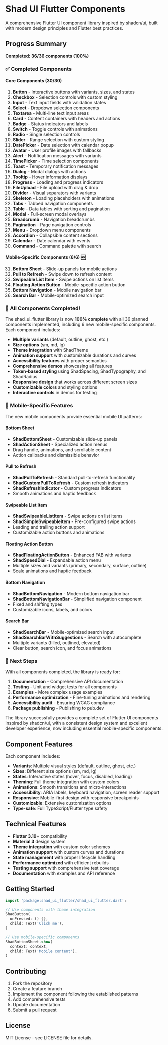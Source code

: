 # Shad UI Flutter Components

A comprehensive Flutter UI component library inspired by shadcn/ui, built with modern design principles and Flutter best practices.

## Progress Summary

**Completed: 36/36 components (100%)**

### ✅ Completed Components

#### Core Components (30/30)

1. **Button** - Interactive buttons with variants, sizes, and states
2. **Checkbox** - Selection controls with custom styling
3. **Input** - Text input fields with validation states
4. **Select** - Dropdown selection components
5. **Textarea** - Multi-line text input areas
6. **Card** - Content containers with headers and actions
7. **Badge** - Status indicators and labels
8. **Switch** - Toggle controls with animations
9. **Radio** - Single selection controls
10. **Slider** - Range selection with custom styling
11. **DatePicker** - Date selection with calendar popup
12. **Avatar** - User profile images with fallbacks
13. **Alert** - Notification messages with variants
14. **TimePicker** - Time selection components
15. **Toast** - Temporary notification messages
16. **Dialog** - Modal dialogs with actions
17. **Tooltip** - Hover information displays
18. **Progress** - Loading and progress indicators
19. **FileUpload** - File upload with drag & drop
20. **Divider** - Visual separators with variants
21. **Skeleton** - Loading placeholders with animations
22. **Tabs** - Tabbed navigation components
23. **Table** - Data tables with sorting and pagination
24. **Modal** - Full-screen modal overlays
25. **Breadcrumb** - Navigation breadcrumbs
26. **Pagination** - Page navigation controls
27. **Menu** - Dropdown menu components
28. **Accordion** - Collapsible content sections
29. **Calendar** - Date calendar with events
30. **Command** - Command palette with search

#### Mobile-Specific Components (6/6) 🆕

31. **Bottom Sheet** - Slide-up panels for mobile actions
32. **Pull to Refresh** - Swipe down to refresh content
33. **Swipeable List Item** - Swipe actions on list items
34. **Floating Action Button** - Mobile-specific action button
35. **Bottom Navigation** - Mobile navigation bar
36. **Search Bar** - Mobile-optimized search input

### 🎯 All Components Completed!

The shad_ui_flutter library is now **100% complete** with all 36 planned components implemented, including 6 new mobile-specific components. Each component includes:

- **Multiple variants** (default, outline, ghost, etc.)
- **Size options** (sm, md, lg)
- **Theme integration** with ShadTheme
- **Animation support** with customizable durations and curves
- **Accessibility features** with proper semantics
- **Comprehensive demos** showcasing all features
- **Token-based styling** using ShadSpacing, ShadTypography, and ShadRadius
- **Responsive design** that works across different screen sizes
- **Customizable colors** and styling options
- **Interactive controls** in demos for testing

### 📱 Mobile-Specific Features

The new mobile components provide essential mobile UI patterns:

#### Bottom Sheet

- **ShadBottomSheet** - Customizable slide-up panels
- **ShadActionSheet** - Specialized action menus
- Drag handle, animations, and scrollable content
- Action callbacks and dismissible behavior

#### Pull to Refresh

- **ShadPullToRefresh** - Standard pull-to-refresh functionality
- **ShadCustomPullToRefresh** - Custom refresh indicators
- **ShadRefreshIndicator** - Custom progress indicators
- Smooth animations and haptic feedback

#### Swipeable List Item

- **ShadSwipeableListItem** - Swipe actions on list items
- **ShadSimpleSwipeableItem** - Pre-configured swipe actions
- Leading and trailing action support
- Customizable action buttons and animations

#### Floating Action Button

- **ShadFloatingActionButton** - Enhanced FAB with variants
- **ShadSpeedDial** - Expandable action menu
- Multiple sizes and variants (primary, secondary, surface, outline)
- Scale animations and haptic feedback

#### Bottom Navigation

- **ShadBottomNavigation** - Modern bottom navigation bar
- **ShadBottomNavigationBar** - Simplified navigation component
- Fixed and shifting types
- Customizable icons, labels, and colors

#### Search Bar

- **ShadSearchBar** - Mobile-optimized search input
- **ShadSearchBarWithSuggestions** - Search with autocomplete
- Multiple variants (filled, outlined, elevated)
- Clear button, search icon, and focus animations

### 🚀 Next Steps

With all components completed, the library is ready for:

1. **Documentation** - Comprehensive API documentation
2. **Testing** - Unit and widget tests for all components
3. **Examples** - More complex usage examples
4. **Performance optimization** - Fine-tuning animations and rendering
5. **Accessibility audit** - Ensuring WCAG compliance
6. **Package publishing** - Publishing to pub.dev

The library successfully provides a complete set of Flutter UI components inspired by shadcn/ui, with a consistent design system and excellent developer experience, now including essential mobile-specific components.

## Component Features

Each component includes:

- **Variants**: Multiple visual styles (default, outline, ghost, etc.)
- **Sizes**: Different size options (sm, md, lg)
- **States**: Interactive states (hover, focus, disabled, loading)
- **Theming**: Full theme integration with custom colors
- **Animations**: Smooth transitions and micro-interactions
- **Accessibility**: ARIA labels, keyboard navigation, screen reader support
- **Responsive**: Mobile-first design with responsive breakpoints
- **Customizable**: Extensive customization options
- **Type-safe**: Full TypeScript/Flutter type safety

## Technical Features

- **Flutter 3.19+** compatibility
- **Material 3** design system
- **Theme integration** with custom color schemes
- **Animation support** with custom curves and durations
- **State management** with proper lifecycle handling
- **Performance optimized** with efficient rebuilds
- **Testing support** with comprehensive test coverage
- **Documentation** with examples and API reference

## Getting Started

```dart
import 'package:shad_ui_flutter/shad_ui_flutter.dart';

// Use components with theme integration
ShadButton(
  onPressed: () {},
  child: Text('Click me'),
)

// Use mobile-specific components
ShadBottomSheet.show(
  context: context,
  child: Text('Mobile content'),
)
```

## Contributing

1. Fork the repository
2. Create a feature branch
3. Implement the component following the established patterns
4. Add comprehensive tests
5. Update documentation
6. Submit a pull request

## License

MIT License - see LICENSE file for details.
